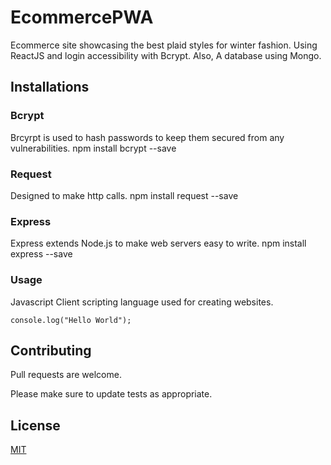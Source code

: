 # EcommercePWA
Ecommerce site showcasing the best plaid styles for winter fashion. Using ReactJS and login accessibility with Bcrypt. Also, A database using Mongo.


## Installations

### Bcrypt

Brcyrpt is used to hash passwords to keep them secured from any vulnerabilities.
npm install bcrypt --save


### Request

Designed to make http calls.
npm install request --save


### Express

Express extends Node.js to make web servers easy to write.
npm install express --save


### Usage

Javascript
Client scripting language used for creating websites.

```<script>
console.log("Hello World");
```

## Contributing
Pull requests are welcome. 

Please make sure to update tests as appropriate.


## License
[MIT](https://github.com/ShirleyDamiron/E-Commerce-Mongo/blob/master/LICENSE)
